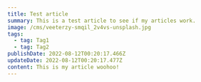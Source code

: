 ```yaml
---
title: Test article
summary: This is a test article to see if my articles work.
image: /cms/veeterzy-smqil_2v4vs-unsplash.jpg
tags:
  - tag: Tag1
  - tag: Tag2
publishDate: 2022-08-12T00:20:17.466Z
updateDate: 2022-08-12T00:20:17.477Z
content: This is my article woohoo!
---
```

